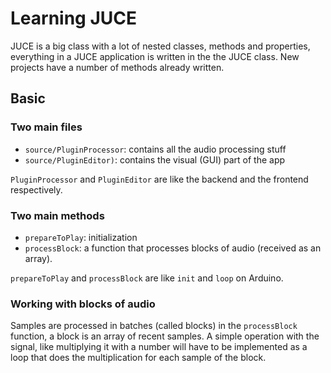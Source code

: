 # Learning JUCE

JUCE is a big class with a lot of nested classes, methods and properties, everything in a JUCE application is written in the the JUCE class. New projects have a number of methods already written.

## Basic

### Two main files

- `source/PluginProcessor`: contains all the audio processing stuff
- `source/PluginEditor)`: contains the visual (GUI) part of the app

`PluginProcessor` and `PluginEditor` are like the backend and the frontend respectively.

### Two main methods

- `prepareToPlay`: initialization
- `processBlock`: a function that processes blocks of audio (received as an array).

`prepareToPlay` and `processBlock` are like `init` and `loop` on Arduino.

### Working with blocks of audio

Samples are processed in batches (called blocks) in the `processBlock` function, a block is an array of recent samples. A simple operation with the signal, like multiplying it with a number will have to be implemented as a loop that does the multiplication for each sample of the block.